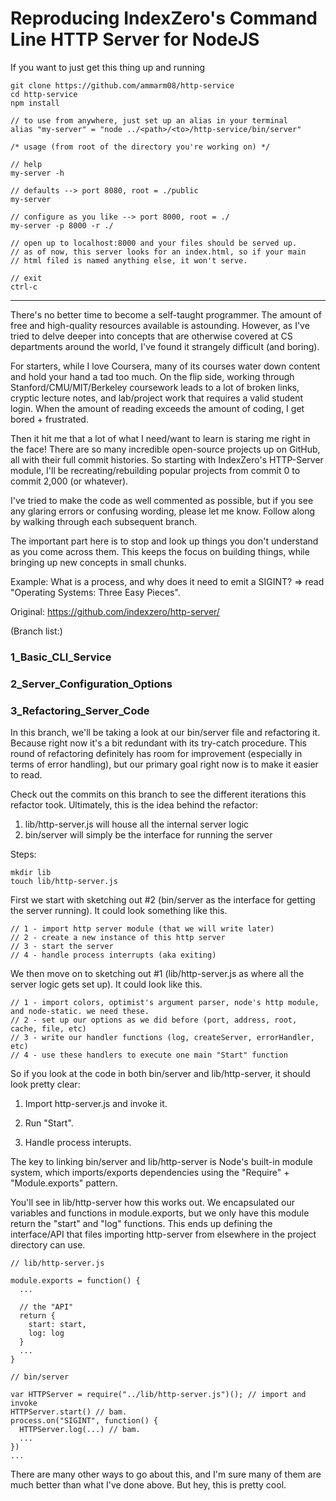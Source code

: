 # Reproducing IndexZero's Command Line HTTP Server for NodeJS #

If you want to just get this thing up and running

```
git clone https://github.com/ammarm08/http-service
cd http-service
npm install

// to use from anywhere, just set up an alias in your terminal
alias "my-server" = "node ../<path>/<to>/http-service/bin/server"

/* usage (from root of the directory you're working on) */

// help
my-server -h

// defaults --> port 8080, root = ./public
my-server

// configure as you like --> port 8000, root = ./
my-server -p 8000 -r ./ 

// open up to localhost:8000 and your files should be served up.
// as of now, this server looks for an index.html, so if your main
// html filed is named anything else, it won't serve.

// exit
ctrl-c
```

-----

There's no better time to become a self-taught programmer. The amount of free and high-quality resources available is astounding. However, as I've tried to delve deeper into concepts that are otherwise covered at CS departments around the world, I've found it strangely difficult (and boring).

For starters, while I love Coursera, many of its courses water down content and hold your hand a tad too much. On the flip side, working through Stanford/CMU/MIT/Berkeley coursework leads to a lot of broken links, cryptic lecture notes, and lab/project work that requires a valid student login. When the amount of reading exceeds the amount of coding, I get bored + frustrated.

Then it hit me that a lot of what I need/want to learn is staring me right in the face! There are so many incredible open-source projects up on GitHub, all with their full commit histories. So starting with IndexZero's HTTP-Server module, I'll be recreating/rebuilding popular projects from commit 0 to commit 2,000 (or whatever).

I've tried to make the code as well commented as possible, but if you see any glaring errors or confusing wording, please let me know. Follow along by walking through each subsequent branch.

The important part here is to stop and look up things you don't understand as you come across them. This keeps the focus on building things, while bringing up new concepts in small chunks.

Example: What is a process, and why does it need to emit a SIGINT? => read "Operating Systems: Three Easy Pieces". 

Original: https://github.com/indexzero/http-server/

(Branch list:)

### 1_Basic_CLI_Service ###
### 2_Server_Configuration_Options ###
### 3_Refactoring_Server_Code ###

In this branch, we'll be taking a look at our bin/server file and refactoring it. Because right now it's a bit redundant with its try-catch procedure. This round of refactoring definitely has room for improvement (especially in terms of error handling), but our primary goal right now is to make it easier to read.

Check out the commits on this branch to see the different iterations this refactor took. Ultimately, this is the idea behind the refactor:

1. lib/http-server.js will house all the internal server logic
2. bin/server will simply be the interface for running the server

Steps:

```
mkdir lib
touch lib/http-server.js
```

First we start with sketching out #2 (bin/server as the interface for getting the server running).
It could look something like this.

```
// 1 - import http server module (that we will write later)
// 2 - create a new instance of this http server
// 3 - start the server
// 4 - handle process interrupts (aka exiting)
```

We then move on to sketching out #1 (lib/http-server.js as where all the server logic gets set up).
It could look like this.

```
// 1 - import colors, optimist's argument parser, node's http module, and node-static. we need these.
// 2 - set up our options as we did before (port, address, root, cache, file, etc)
// 3 - write our handler functions (log, createServer, errorHandler, etc)
// 4 - use these handlers to execute one main "Start" function
```

So if you look at the code in both bin/server and lib/http-server, it should look pretty clear:

1. Import http-server.js and invoke it.

2. Run "Start".

3. Handle process interupts.


The key to linking bin/server and lib/http-server is Node's built-in module system, which imports/exports dependencies
using the "Require" + "Module.exports" pattern.

You'll see in lib/http-server how this works out. We encapsulated our variables and functions in module.exports, but we only have this module return the "start" and "log" functions. This ends up defining the interface/API that files importing http-server from elsewhere in the project directory can use.

```
// lib/http-server.js

module.exports = function() {
  ...

  // the "API"
  return {
    start: start,
    log: log
  }
  ...
}

// bin/server

var HTTPServer = require("../lib/http-server.js")(); // import and invoke
HTTPServer.start() // bam.
process.on("SIGINT", function() {
  HTTPServer.log(...) // bam.
  ...
})
...

```

There are many other ways to go about this, and I'm sure many of them are much better than what I've done above. But hey, this is pretty cool.
